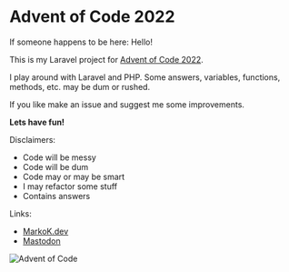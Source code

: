 # Advent of Code 2022

If someone happens to be here: Hello!

This is my Laravel project for [Advent of Code 2022](https://adventofcode.com/).

I play around with Laravel and PHP. Some answers, variables, functions, methods, etc. may be dum or rushed. 

If you like make an issue and suggest me some improvements. 

**Lets have fun!**

Disclaimers:
* Code will be messy
* Code will be dum
* Code may or may be smart
* I may refactor some stuff
* Contains answers

Links:
* [MarkoK.dev](https://markok.dev)
* [Mastodon](https://kaartinen.social/@marko)

![Advent of Code](https://user-images.githubusercontent.com/431075/205282604-40d99cd8-37ad-440c-b3ab-1f52d2f6b7f9.png)
